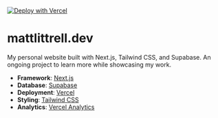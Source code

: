 [![Deploy with Vercel](https://vercel.com/button)](https://vercel.com/new/clone?repository-url=https%3A%2F%2Fgithub.com%2digidevguy%2mattlittrell.dev)

# mattlittrell.dev

My personal website built with Next.js, Tailwind CSS, and Supabase. An ongoing project to learn more while showcasing my work.

- **Framework**: [Next.js](https://nextjs.org/)
- **Database**: [Supabase](https://supabase.com)
- **Deployment**: [Vercel](https://vercel.com)
- **Styling**: [Tailwind CSS](https://tailwindcss.com)
- **Analytics**: [Vercel Analytics](https://vercel.com/analytics)
